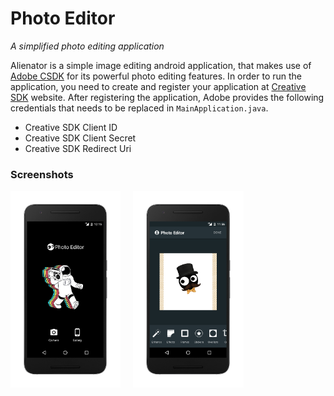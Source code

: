 # Photo Editor

*A simplified photo editing application*

Alienator is a simple image editing android application, that makes use of [Adobe CSDK](https://creativesdk.adobe.com/) for its powerful photo editing features. In order to run the application, you need to create and register your application at [Creative SDK](https://creativesdk.adobe.com/docs/android/#/articles/gettingstarted/index.html) website. After registering the application, Adobe provides the following credentials that needs to be replaced in ``` MainApplication.java ```.
- Creative SDK Client ID
- Creative SDK Client Secret
- Creative SDK Redirect Uri

### Screenshots

<img src="screenshots/home_activity_framed.png" width="35%" align="left" />
<img src="screenshots/main_activity_framed.png" width="35%" align="left" hspace="20" />
